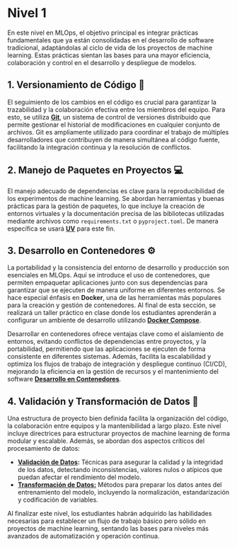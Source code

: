 # Nivel 1

En este nivel en MLOps, el objetivo principal es integrar prácticas fundamentales que ya están consolidadas en el desarrollo de software tradicional, adaptándolas al ciclo de vida de los proyectos de machine learning. Estas prácticas sientan las bases para una mayor eficiencia, colaboración y control en el desarrollo y despliegue de modelos.

## 1. Versionamiento de Código 💾

El seguimiento de los cambios en el código es crucial para garantizar la trazabilidad y la colaboración efectiva entre los miembros del equipo. Para esto, se utiliza [**Git**](Git/README.md), un sistema de control de versiones distribuido que permite gestionar el historial de modificaciones en cualquier conjunto de archivos. Git es ampliamente utilizado para coordinar el trabajo de múltiples desarrolladores que contribuyen de manera simultánea al código fuente, facilitando la integración continua y la resolución de conflictos.

## 2. Manejo de Paquetes en Proyectos 💻

El manejo adecuado de dependencias es clave para la reproducibilidad de los experimentos de machine learning. Se abordan herramientas y buenas prácticas para la gestión de paquetes, lo que incluye la creación de entornos virtuales y la documentación precisa de las bibliotecas utilizadas mediante archivos como `requirements.txt` o `pyproject.toml`. De manera específica se usará [**UV**](uv/README.md) para este fin.

## 3. Desarrollo en Contenedores ⚙️

La portabilidad y la consistencia del entorno de desarrollo y producción son esenciales en MLOps. Aquí se introduce el uso de contenedores, que permiten empaquetar aplicaciones junto con sus dependencias para garantizar que se ejecuten de manera uniforme en diferentes entornos. Se hace especial énfasis en **Docker**, una de las herramientas más populares para la creación y gestión de contenedores. Al final de esta sección, se realizará un taller práctico en clase donde los estudiantes aprenderán a configurar un ambiente de desarrollo utilizando **[Docker Compose](DockerCompose/README.md)**.

Desarrollar en contenedores ofrece ventajas clave como el aislamiento de entornos, evitando conflictos de dependencias entre proyectos, y la portabilidad, permitiendo que las aplicaciones se ejecuten de forma consistente en diferentes sistemas. Además, facilita la escalabilidad y optimiza los flujos de trabajo de integración y despliegue continuo (CI/CD), mejorando la eficiencia en la gestión de recursos y el mantenimiento del software **[Desarrollo en Contenedores](Desarollo_en_contenedores/README.md)**.

## 4. Validación y Transformación de Datos 💉

Una estructura de proyecto bien definida facilita la organización del código, la colaboración entre equipos y la mantenibilidad a largo plazo. Este nivel incluye directrices para estructurar proyectos de machine learning de forma modular y escalable. Además, se abordan dos aspectos críticos del procesamiento de datos:

- **[Validación de Datos](Validacion_de_datos/README.md):** Técnicas para asegurar la calidad y la integridad de los datos, detectando inconsistencias, valores nulos o atípicos que puedan afectar el rendimiento del modelo.
- [**Transformación de Datos:**](Transformacion_de_datos/README.md) Métodos para preparar los datos antes del entrenamiento del modelo, incluyendo la normalización, estandarización y codificación de variables.

Al finalizar este nivel, los estudiantes habrán adquirido las habilidades necesarias para establecer un flujo de trabajo básico pero sólido en proyectos de machine learning, sentando las bases para niveles más avanzados de automatización y operación continua.
